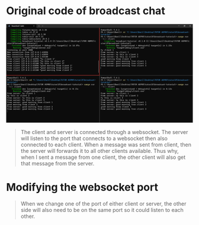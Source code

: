 <h1> Original code of broadcast chat </h1>

![alt text](image.png)

> The client and server is connected through a websocket. The server will listen to the port that connects to a websocket then also connected to each client. When a message was sent from client, then the server will forwards it to all other clients available. Thus why, when I sent a message from one client, the other client will also get that message from the server.

<h1> Modifying the websocket port </h1>

> When we change one of the port of either client or server, the other side will also need to be on the same port so it could listen to each other.
